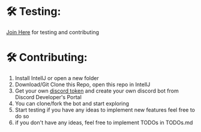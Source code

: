 


# 🛠️ Testing:
[Join Here](https://discord.gg/6GdGqwxBdW) for testing and contributing


# 🛠️ Contributing:

 
 1. Install IntellJ or open a new folder
 2. Download/Git Clone this Repo, open this repo in IntellJ 
 3. Get your own [discord token](https://www.writebots.com/discord-bot-token/) and create your own discord bot from Discord Developer's Portal 
 4. You can clone/fork the bot and start exploring 
 5. Start testing if you have any ideas to implement new features feel free to do so
 6. if you don't have any ideas, feel free to implement TODOs in TODOs.md
